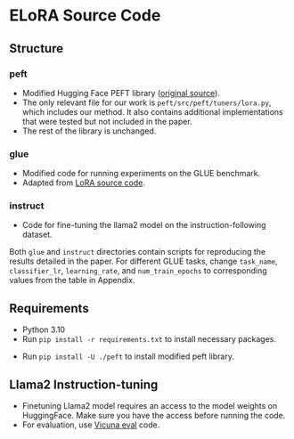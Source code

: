 # ELoRA Source Code

## Structure

### peft

- Modified Hugging Face PEFT library ([original source](https://github.com/huggingface/peft/)).
- The only relevant file for our work is `peft/src/peft/tuners/lora.py`, which includes our method. It also contains additional implementations that were tested but not included in the paper.
- The rest of the library is unchanged.

### glue

- Modified code for running experiments on the GLUE benchmark.
- Adapted from [LoRA source code](https://github.com/microsoft/LoRA/blob/main/examples/NLU/examples/text-classification/run_glue.py).

### instruct

- Code for fine-tuning the llama2 model on the instruction-following dataset.

Both `glue` and `instruct` directories contain scripts for reproducing the results detailed in the paper. For different GLUE tasks, change `task_name`, `classifier_lr`, `learning_rate`, and `num_train_epochs` to corresponding values from the table in Appendix.

## Requirements

- Python 3.10
- Run `pip install -r requirements.txt` to install necessary packages.
<!-- ! This is important -->
- Run `pip install -U ./peft` to install modified peft library.

## Llama2 Instruction-tuning

- Finetuning Llama2 model requires an access to the model weights on HuggingFace. Make sure you have the access before running the code.
- For evaluation, use [Vicuna eval](https://github.com/lm-sys/vicuna-blog-eval) code.

